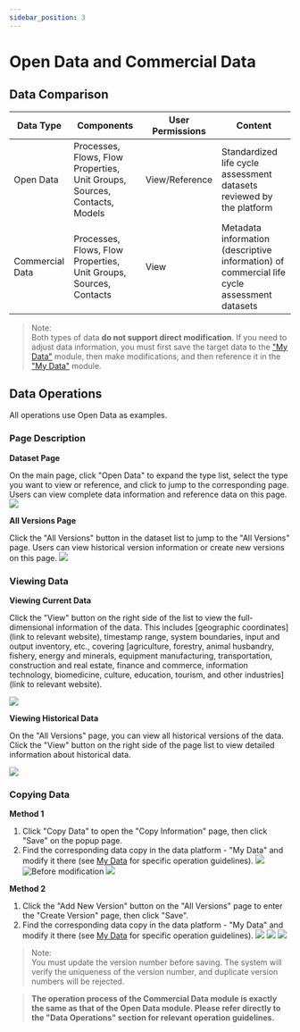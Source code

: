 ```yaml
---
sidebar_position: 3
---
```


# Open Data and Commercial Data

## Data Comparison
| Data Type | Components | User Permissions | Content |
|-----------|------------|-----------------|---------|
| Open Data | Processes, Flows, Flow Properties, Unit Groups, Sources, Contacts, Models | View/Reference | Standardized life cycle assessment datasets reviewed by the platform |
| Commercial Data | Processes, Flows, Flow Properties, Unit Groups, Sources, Contacts | View | Metadata information (descriptive information) of commercial life cycle assessment datasets |


>Note:  
Both types of data **do not support direct modification**. If you need to adjust data information, you must first save the target data to the ["My Data"](./create-my-data.md) module, then make modifications, and then reference it in the ["My Data"](./create-my-data.md) module.

## Data Operations

All operations use Open Data as examples.

### Page Description

**Dataset Page**

On the main page, click "Open Data" to expand the type list, select the type you want to view or reference, and click to jump to the corresponding page. Users can view complete data information and reference data on this page.
![](./img/open-24.png)

**All Versions Page**

Click the "All Versions" button in the dataset list to jump to the "All Versions" page. Users can view historical version information or create new versions on this page.
![](./img/open-25.png)

### Viewing Data

**Viewing Current Data**  

Click the "View" button on the right side of the list to view the full-dimensional information of the data. This includes [geographic coordinates](link to relevant website), timestamp range, system boundaries, input and output inventory, etc., covering [agriculture, forestry, animal husbandry, fishery, energy and minerals, equipment manufacturing, transportation, construction and real estate, finance and commerce, information technology, biomedicine, culture, education, tourism, and other industries](link to relevant website).

![](./img/open-23.png)

**Viewing Historical Data**

On the "All Versions" page, you can view all historical versions of the data. Click the "View" button on the right side of the page list to view detailed information about historical data.

![](./img/open-22.png)

### Copying Data

**Method 1**  

1. Click "Copy Data" to open the "Copy Information" page, then click "Save" on the popup page.
2. Find the corresponding data copy in the data platform - "My Data" and modify it there (see [My Data](./create-my-data.md) for specific operation guidelines).
![](./img/open-19.png)
![Before modification](./img/open-20.png)
![](./img/open-21.png)

**Method 2** 

1. Click the "Add New Version" button on the "All Versions" page to enter the "Create Version" page, then click "Save".  
2. Find the corresponding data copy in the data platform - "My Data" and modify it there (see [My Data](./create-my-data.md) for specific operation guidelines).
![](./img/open-16.png)
![](./img/open-17.png)
![](./img/open-18.png)


>Note:  
You must update the version number before saving. The system will verify the uniqueness of the version number, and duplicate version numbers will be rejected.

>**The operation process of the Commercial Data module is exactly the same as that of the Open Data module. Please refer directly to the "Data Operations" section for relevant operation guidelines.**
